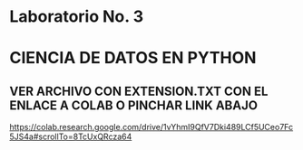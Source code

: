 # Laboratorio No. 3
# CIENCIA DE DATOS EN PYTHON
## VER ARCHIVO CON EXTENSION.TXT CON EL ENLACE A COLAB O PINCHAR LINK ABAJO
https://colab.research.google.com/drive/1vYhmI9QfV7Dki489LCf5UCeo7Fc5JS4a#scrollTo=8TcUxQRcza64
